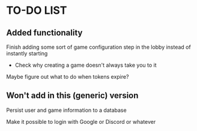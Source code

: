 TO-DO LIST
==========

Added functionality
-------------------

Finish adding some sort of game configuration step in the lobby instead of instantly starting
* Check why creating a game doesn't always take you to it

Maybe figure out what to do when tokens expire?


Won't add in this (generic) version
-----------------------------------

Persist user and game information to a database

Make it possible to login with Google or Discord or whatever
